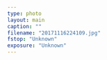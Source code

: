 ```yaml
---
type: photo
layout: main
caption: ""
filename: "20171116224109.jpg"
fstop: "Unknown"
exposure: "Unknown"
---
```

